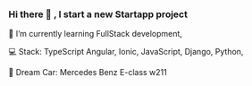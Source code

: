 ### Hi there 👋 , I  start a new Startapp project

🌱 I’m currently learning FullStack development, 

:computer: Stack: TypeScript Angular, Ionic, JavaScript, Django, Python,

 :car: Dream Car: Mercedes Benz E-class w211
<!--
**Zhadi-1-s/Zhadi-1-s** is a ✨ _special_ ✨ repository because its `README.md` (this file) appears on your GitHub profile.

Here are some ideas to get you started:

#DD0031
-->
